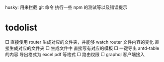 husky: 用来拦截 git 命令 执行一些 npm 的测试等以及错误提示

# todolist

□ 直接使用 router 生成对应的文件夹，并能够 watch router 文件内容的变化 直接生成对应的文件夹
□ 生成文件中 直接写有对应的模板
□ 一键导出 antd-table 的内容 导出格式为 excel pdf 等格式
□ 路由权限
□ graphql 客户端接入
